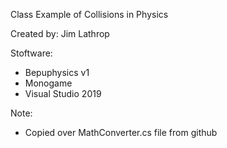 Class Example of Collisions in Physics

Created by: Jim Lathrop

Stoftware:
- Bepuphysics v1
- Monogame  
- Visual Studio 2019

Note: 
- Copied over MathConverter.cs file from github 